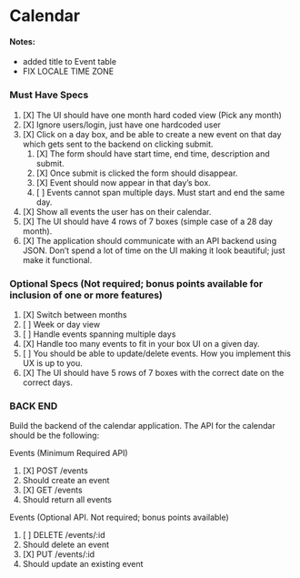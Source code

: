 # Calendar

#### Notes:
- added title to Event table
- FIX LOCALE TIME ZONE


### Must Have Specs
1. [X] The UI should have one month hard coded view (Pick any month)
1. [X] Ignore users/login, just have one hardcoded user
1. [X] Click on a day box, and be able to create a new event on that day which gets sent to the backend on clicking submit.
   1. [X] The form should have start time, end time, description and submit.
   1. [X] Once submit is clicked the form should disappear.
   1. [X] Event should now appear in that day’s box.
   1. [ ] Events cannot span multiple days. Must start and end the same day.
1. [X] Show all events the user has on their calendar.
1. [X] The UI should have 4 rows of 7 boxes (simple case of a 28 day month).
1. [X] The application should communicate with an API backend using JSON. Don’t spend a lot of time on the UI making it look beautiful; just make it functional.

### Optional Specs (Not required; bonus points available for inclusion of one or more features)
1. [X] Switch between months
1. [ ] Week or day view
1. [ ] Handle events spanning multiple days
1. [X] Handle too many events to fit in your box UI on a given day.
1. [ ] You should be able to update/delete events. How you implement this UX is up to you.
1. [X] The UI should have 5 rows of 7 boxes with the correct date on the correct days.


### BACK END
Build the backend of the calendar application. The API for the calendar should be the following:

Events (Minimum Required API)
1. [X] POST /events
  1. Should create an event
1. [X] GET /events
  1. Should return all events

Events (Optional API. Not required; bonus points available)
1. [ ] DELETE /events/:id
  1. Should delete an event
1. [X] PUT /events/:id
  1. Should update an existing event
